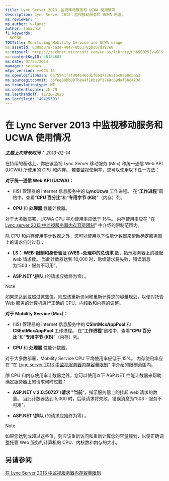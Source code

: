 ```yaml
---
title: Lync Server 2013：监视移动服务和 UCWA 使用情况
description: Lync Server 2013：监视移动服务和 UCWA 用法。
ms.reviewer: ''
ms.author: v-lanac
author: lanachin
f1.keywords:
- NOCSH
TOCTitle: Monitoring Mobility Service and UCWA usage
ms:assetid: 8389b37a-ca3e-4047-8b51-85bc07da87e8
ms:mtpsurl: https://technet.microsoft.com/en-us/library/Hh690025(v=OCS.15)
ms:contentKeyID: 48184683
ms.date: 07/23/2014
manager: serdars
mtps_version: v=OCS.15
ms.openlocfilehash: 6575941faf904e46cd1f66d7226a16c88e8cbaa3
ms.sourcegitcommit: 36fee89bb887bea4f18b19f17a8c69daf5bc423d
ms.translationtype: MT
ms.contentlocale: zh-CN
ms.lasthandoff: 11/26/2020
ms.locfileid: "49425393"
---
```

# <a name="monitoring-mobility-service-and-ucwa-usage-in-lync-server-2013"></a>在 Lync Server 2013 中监视移动服务和 UCWA 使用情况

<div data-xmlns="http://www.w3.org/1999/xhtml">

<div class="topic" data-xmlns="http://www.w3.org/1999/xhtml" data-msxsl="urn:schemas-microsoft-com:xslt" data-cs="https://msdn.microsoft.com/">

<div data-asp="https://msdn2.microsoft.com/asp">



</div>

<div id="mainSection">

<div id="mainBody">

<span> </span>

_**主题上次修改时间：** 2013-02-14_

在持续的基础上，你应该监视 Lync Server 移动服务 (Mcx) 和统一通信 Web API (UCWA) 所使用的 CPU 和内存。 若要监视使用率，您可以使用以下任一方法：

**对于统一通信 Web API (UCWA)：**

  -  (IIS) 管理器的 Internet 信息服务中的 **LyncUcwa** 工作进程。 在“**工作进程**”窗格中，查看“**CPU 百分比**”和“**专用字节 (KB)**”（内存）列。

  - **CPU** 和 **处理器** 性能计数器。

对于大多数部署，UCWA CPU 平均使用率应低于 15%。 内存使用率应在 "在 [Lync server 2013 中监视服务器内存容量限制](lync-server-2013-monitoring-for-server-memory-capacity-limits.md)" 中介绍的限制范围内。

除 CPU 和内存使用率计数器之外，您可以使用以下性能计数器来帮助确定服务器上的请求何时过载：

  - **LS： WEB-限制和身份验证 \\WEB –处理中的总请求** 数，指示服务器上的挂起 web 请求数。 当此计数器达到 10,000 时，后续请求将失败，错误消息为“503 - 服务不可用”。

  - **ASP.NET \\排队** (的请求应始终为零) 。

<div>


> [!NOTE]  
> 如果您达到或超过这些值，则应该重新访问和重新计算您的容量规划，以便对托管 Web 服务的计算机进行正确的 CPU、内核数和内存的调整。



</div>

**对于 Mobility Service (Mcx)：**

  -  (IIS) 管理器的 Internet 信息服务中的 **CSIntMcxAppPool** 和 **CSExtMcxAppPool** 工作进程。 在“**工作进程**”窗格中，查看“**CPU 百分比**”和“**专用字节 (KB)**”（内存）列。

  - **CPU** 和 **处理器** 性能计数器。

对于大多数部署，Mobility Service CPU 平均使用率应低于 15%。 内存使用率应在 "在 [Lync server 2013 中监视服务器内存容量限制](lync-server-2013-monitoring-for-server-memory-capacity-limits.md)" 中介绍的限制范围内。

除 CPU 和内存使用率计数器之外，您可以使用以下 ASP.NET 性能计数器来帮助确定服务器上的请求何时过载：

  - **ASP.NET v 2.0.50727 \\请求 "当前**"，指示服务器上的挂起 web 请求的数量。 当此计数器达到 5,000 时，后续请求将失败，错误消息为“503 - 服务不可用”。

  - **ASP.NET \\排队** (的请求应始终为零) 。

<div>


> [!NOTE]  
> 如果您达到或超过这些值，则应该重新访问和重新计算您的容量规划，以便正确调整托管 Web 服务的计算机的 CPU、内核数和内存的大小。



</div>

<div>

## <a name="see-also"></a>另请参阅


[在 Lync Server 2013 中监视服务器内存容量限制](lync-server-2013-monitoring-for-server-memory-capacity-limits.md)  
  

</div>

</div>

<span> </span>

</div>

</div>

</div>

